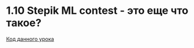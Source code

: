 # 1.10 Stepik ML contest - это еще что такое?

[Код данного урока](https://github.com/dgokondra/stepik_pandas_notebooks.github.io/blob/master/1.10.stepik_ML_contest.ipynb)